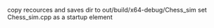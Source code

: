 copy recources and saves dir to out/build/x64-debug/Chess_sim
set Chess_sim.cpp as a startup element
